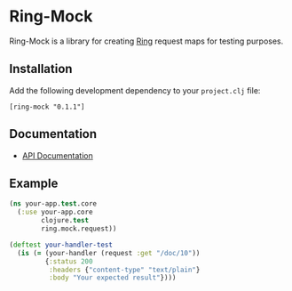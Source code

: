 # Ring-Mock

Ring-Mock is a library for creating [Ring][1] request maps for testing
purposes.

[1]: https://github.com/mmcgrana/ring

## Installation

Add the following development dependency to your `project.clj` file:

    [ring-mock "0.1.1"]

## Documentation

* [API Documentation](http://weavejester.github.com/ring-mock)

## Example

```clojure
(ns your-app.test.core
  (:use your-app.core
        clojure.test
        ring.mock.request))

(deftest your-handler-test
  (is (= (your-handler (request :get "/doc/10"))
         {:status 200
          :headers {"content-type" "text/plain"}
          :body "Your expected result"})))
```
